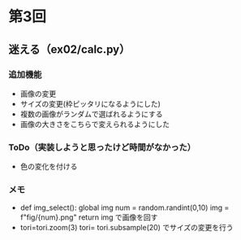 # 第3回
## 迷える（ex02/calc.py）
### 追加機能
- 画像の変更
- サイズの変更(枠ピッタリになるようにした)
- 複数の画像がランダムで選ばれるようにする
- 画像の大きさをこちらで変えられるようにした

### ToDo（実装しようと思ったけど時間がなかった）

- 色の変化を付ける


### メモ
- def img_select():
    global img
    num = random.randint(0,10)
    img = f"fig/{num}.png"
    return img
    で画像を回す
- tori=tori.zoom(3)
    tori= tori.subsample(20)
    でサイズの変更を行う